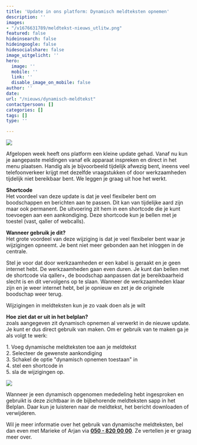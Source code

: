 ```yaml
---
title: 'Update in ons platform: Dynamisch meldteksten opnemen'
description: ''
images:
- "/v1676631789/meldtekst-nieuws_utlitw.png"
featured: false
hideinsearch: false
hideingoogle: false
hidesocialshare: false
image_uitgelicht: ''
hero:
  image: ''
  mobile: ''
  link: ''
  disable_image_on_mobile: false
author: ''
date: 
url: "/nieuws/dynamisch-meldtekst"
contactpersoon: []
categories: []
tags: []
type: ''

---
```

![](https://res.cloudinary.com/callvoip/image/upload/v1676631789/meldtekst-nieuws_utlitw.png)

Afgelopen week heeft ons platform een kleine update gehad. Vanaf nu kun je aangepaste meldingen vanaf elk apparaat inspreken en direct in het menu plaatsen. Handig als je bijvoorbeeld tijdelijk afwezig bent, ineens veel telefoonverkeer krijgt met dezelfde vraagstukken of door werkzaamheden tijdelijk niet bereikbaar bent. We leggen je graag uit hoe het werkt.

<b>Shortcode</b><br>
Het voordeel van deze update is dat je veel flexibeler bent om boodschappen en berichten aan te passen. Dit kan van tijdelijke aard zijn maar ook permanent. De uitvoering zit hem in een shortcode die je kunt toevoegen aan een aankondiging. Deze shortcode kun je bellen met je toestel (vast, qaller of webcalls).

<b>Wanneer gebruik je dit?  
</b>Het grote voordeel van deze wijziging is dat je veel flexibeler bent waar je wijzigingen opneemt. Je bent niet meer gebonden aan het inloggen in de centrale.

Stel je voor dat door werkzaamheden er een kabel is geraakt en je geen internet hebt. De werkzaamheden gaan even duren. Je kunt dan bellen met de shortcode via qaller+, de boodschap aanpassen dat je bereikbaarheid slecht is en dit vervolgens op te slaan. Wanneer de werkzaamheden klaar zijn en je weer internet hebt, bel je opnieuw en zet je de originele boodschap weer terug.

Wijzigingen in meldteksten kun je zo vaak doen als je wilt

<b>Hoe ziet dat er uit in het belplan?  
</b>zoals aangegeven zit dynamisch opnemen al verwerkt in de nieuwe update. Je kunt er dus direct gebruik van maken. Om er gebruik van te maken ga je als volgt te werk:

1\. Voeg dynamische meldteksten toe aan je meldtekst  
2\. Selecteer de gewenste aankondiging  
3\. Schakel de optie "dynamisch opnemen toestaan" in  
4\. stel een shortcode in  
5\. sla de wijzigingen op.

![](https://res.cloudinary.com/callvoip/image/upload/v1676373905/unnamed_1_i1qs78.png)

Wanneer je een dynamisch opgenomen mededeling hebt ingesproken en gebruikt is deze zichtbaar in de bijbehorende meldteksten sapp in het Belplan. Daar kun je luisteren naar de meldtekst, het bericht downloaden of verwijderen.

Wil je meer informatie over het gebruik van dynamische meldteksten, bel dan even met Marieke of Arjan via [**050 - 820 00 00**](tel:+31508200000). Ze vertellen je er graag meer over.